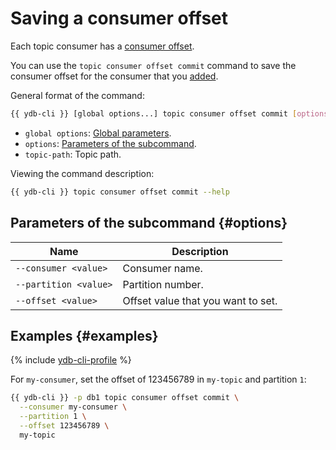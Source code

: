 # Saving a consumer offset

Each topic consumer has a [consumer offset](../../concepts/datamodel/topic.md#consumer-offset).

You can use the `topic consumer offset commit` command to save the consumer offset for the consumer that you [added](topic-consumer-add.md).

General format of the command:

```bash
{{ ydb-cli }} [global options...] topic consumer offset commit [options...] <topic-path>
```

* `global options`: [Global parameters](commands/global-options.md).
* `options`: [Parameters of the subcommand](#options).
* `topic-path`: Topic path.

Viewing the command description:

```bash
{{ ydb-cli }} topic consumer offset commit --help
```

## Parameters of the subcommand {#options}

| Name                  | Description                        |
|-----------------------|------------------------------------|
| `--consumer <value>`  | Consumer name.                     |
| `--partition <value>` | Partition number.                  |
| `--offset <value>`    | Offset value that you want to set. |

## Examples {#examples}

{% include [ydb-cli-profile](../../_includes/ydb-cli-profile.md) %}

For `my-consumer`, set the offset of 123456789 in `my-topic` and partition `1`:

```bash
{{ ydb-cli }} -p db1 topic consumer offset commit \
  --consumer my-consumer \
  --partition 1 \
  --offset 123456789 \
  my-topic
```
